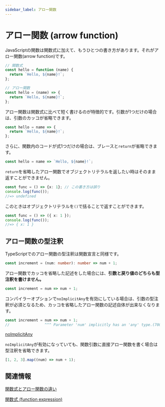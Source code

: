 ```yaml
---
sidebar_label: アロー関数
---
```


# アロー関数 (arrow function)

JavaScriptの関数は関数式に加えて、もうひとつの書き方があります。それがアロー関数(arrow function)です。

```javascript
// 関数式
const hello = function (name) {
  return `Hello, ${name}!`;
};

// アロー関数
const hello = (name) => {
  return `Hello, ${name}!`;
};
```

アロー関数は関数式に比べて短く書けるのが特徴的です。引数が1つだけの場合は、引数のカッコが省略できます。

<!--prettier-ignore-->
```javascript
const hello = name => {
  return `Hello, ${name}!`;
};
```

さらに、関数内のコードが式1つだけの場合は、ブレースと`return`が省略できます。

<!--prettier-ignore-->
```javascript
const hello = name => `Hello, ${name}!`;
```

`return`を省略したアロー関数でオブジェクトリテラルを返したい時はそのまま返すことができません。

<!--prettier-ignore-->
```typescript
const func = () => {x: 1}; // この書き方は誤り
console.log(func());
//=> undefined
```

このときはオブジェクトリテラルを`()`で括ることで返すことができます。

```typescript
const func = () => ({ x: 1 });
console.log(func());
//=> { x: 1 }
```

## アロー関数の型注釈

TypeScriptでのアロー関数の型注釈は関数宣言と同様です。

```typescript
const increment = (num: number): number => num + 1;
```

アロー関数でカッコを省略した記述をした場合には、**引数と戻り値のどちらも型注釈を書けません。**

<!--prettier-ignore-->
```typescript
const increment = num => num + 1;
```

コンパイラーオプションで`noImplicitAny`を有効にしている場合は、引数の型注釈が必須となるため、カッコを省略したアロー関数の記述自体が出来なくなります。

<!--prettier-ignore-->
```typescript
const increment = num => num + 1;
//                ^^^ Parameter 'num' implicitly has an 'any' type.(7006)
```

[noImplicitAny](../tsconfig/noimplicitany.md)

`noImplicitAny`が有効になっていても、関数引数に直接アロー関数を書く場合は型注釈を省略できます。

```typescript
[1, 2, 3].map((num) => num + 1);
```

## 関連情報

[関数式とアロー関数の違い](function-expression-vs-arrow-functions.md)

[関数式 (function expression)](function-expression.md)
